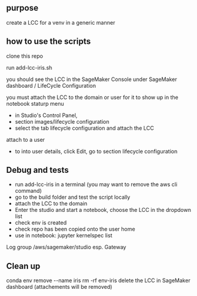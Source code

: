 ## purpose

create a LCC for a venv in a generic manner

## how to use the scripts

clone this repo

run add-lcc-iris.sh

you should see the LCC in the SageMaker Console under SageMaker dashboard / LifeCycle Configuration

you must attach the LCC to the domain or user for it to show up in the notebook staturp menu
- in Studio's Control Panel, 
- section images/lifecycle configuration
- select the tab lifecycle configuration and attach the LCC

attach to a user 
- to into user details, click Edit, go to section lifecycle configuration

## Debug and tests
- run add-lcc-iris in a terminal (you may want to remove the aws cli command)
- go to the build folder and test the script locally
- attach the LCC to the domain
- Enter the studio and start a notebook, choose the LCC in the dropdown list
- check env is created
- check repo has been copied onto the user home
- use in notebook: jupyter kernelspec list

Log group /aws/sagemaker/studio esp. Gateway

## Clean up 

conda env remove --name iris
rm -rf env-iris
delete the LCC in SageMaker dashboard (attachements will be removed)
